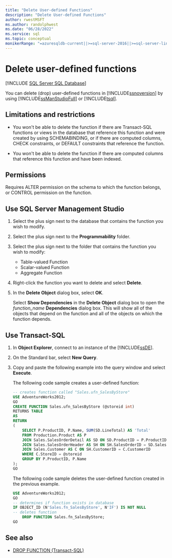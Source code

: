 ```yaml
---
title: "Delete User-defined Functions"
description: "Delete User-defined Functions"
author: rwestMSFT
ms.author: randolphwest
ms.date: "06/28/2022"
ms.service: sql
ms.topic: conceptual
monikerRange: "=azuresqldb-current||>=sql-server-2016||>=sql-server-linux-2017||=azuresqldb-mi-current"
---
```

# Delete user-defined functions

[!INCLUDE [SQL Server SQL Database](../../includes/applies-to-version/sql-asdb.md)]

You can delete (drop) user-defined functions in [!INCLUDE[ssnoversion](../../includes/ssnoversion-md.md)] by using [!INCLUDE[ssManStudioFull](../../includes/ssmanstudiofull-md.md)] or [!INCLUDE[tsql](../../includes/tsql-md.md)].

## <a id="Restrictions"></a> Limitations and restrictions

- You won't be able to delete the function if there are Transact-SQL functions or views in the database that reference this function and were created by using SCHEMABINDING, or if there are computed columns, CHECK constraints, or DEFAULT constraints that reference the function.

- You won't be able to delete the function if there are computed columns that reference this function and have been indexed.

## Permissions

Requires ALTER permission on the schema to which the function belongs, or CONTROL permission on the function.

## <a id="SSMSProcedure"></a> Use SQL Server Management Studio

1. Select the plus sign next to the database that contains the function you wish to modify.

1. Select the plus sign next to the **Programmability** folder.

1. Select the plus sign next to the folder that contains the function you wish to modify:

   - Table-valued Function
   - Scalar-valued Function
   - Aggregate Function

1. Right-click the function you want to delete and select **Delete**.

1. In the **Delete Object** dialog box, select **OK**.

   Select **Show Dependencies** in the **Delete Object** dialog box to open the *function_name* **Dependencies** dialog box. This will show all of the objects that depend on the function and all of the objects on which the function depends.

## <a id="TsqlProcedure"></a> Use Transact-SQL

1. In **Object Explorer**, connect to an instance of the [!INCLUDE[ssDE](../../includes/ssde-md.md)].

1. On the Standard bar, select **New Query**.

1. Copy and paste the following example into the query window and select **Execute**.

   The following code sample creates a user-defined function:

   ```sql
   -- creates function called "Sales.ufn_SalesByStore"
   USE AdventureWorks2012;
   GO
   CREATE FUNCTION Sales.ufn_SalesByStore (@storeid int)
   RETURNS TABLE
   AS
   RETURN
   (
       SELECT P.ProductID, P.Name, SUM(SD.LineTotal) AS 'Total'
       FROM Production.Product AS P
       JOIN Sales.SalesOrderDetail AS SD ON SD.ProductID = P.ProductID
       JOIN Sales.SalesOrderHeader AS SH ON SH.SalesOrderID = SD.SalesOrderID
       JOIN Sales.Customer AS C ON SH.CustomerID = C.CustomerID
       WHERE C.StoreID = @storeid
       GROUP BY P.ProductID, P.Name
   );
   GO
   ```

   The following code sample deletes the user-defined function created in the previous example.

   ```sql
   USE AdventureWorks2012;
   GO
   -- determines if function exists in database
   IF OBJECT_ID (N'Sales.fn_SalesByStore', N'IF') IS NOT NULL
   -- deletes function
       DROP FUNCTION Sales.fn_SalesByStore;
   GO
   ```

## See also

- [DROP FUNCTION &#40;Transact-SQL&#41;](../../t-sql/statements/drop-function-transact-sql.md)
